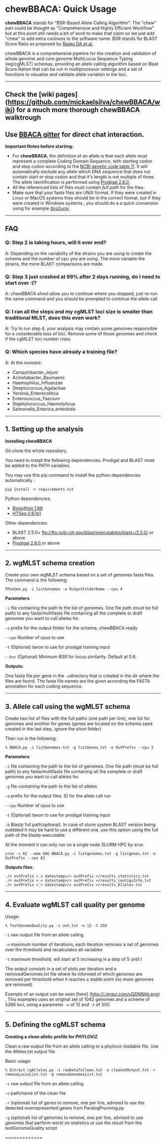 # chewBBACA: Quick Usage

**chewBBACA** stands for "BSR-Based Allele Calling Algorithm". The "chew" part could be thought as "Comprehensive and  Highly Efficient Workflow" but at this point still needs a bit of work to make that claim so we just add "chew" to add extra coolness to the software name. BSR stands for BLAST Score Ratio as proposed by  [Rasko DA et al.](http://bmcbioinformatics.biomedcentral.com/articles/10.1186/1471-2105-6-2) 

chewBBACA is a comprehensive pipeline for the creation and validation of whole genome and core genome MultiLocus Sequence Typing (wg/cgMLST) schemas, providing an allele calling algorithm based on Blast Score Ration that can be run in multiprocessor settings and a set of functions to visualize and validate allele variation in the loci.

----------
## Check the [wiki pages] (https://github.com/mickaelsilva/chewBBACA/wiki) for a much more thorough chewBBACA walktrough

## Use [BBACA gitter](https://gitter.im/BBACA/Lobby) for direct chat interaction.

**Important Notes before starting:**

 - For **chewBBACA**, the definition of an allele is that each allele
   must represent a complete Coding Domain Sequence, with starting codon and stop codon according to the [NCBI genetic code table 11](http://www.ncbi.nlm.nih.gov/Taxonomy/Utils/wprintgc.cgi). It will automatically exclude any allele which DNA sequence that does not contain start or stop codon and that it's length is not multiple of three. The allele identification is performed using [Prodigal 2.6.0 ](https://github.com/hyattpd/prodigal/releases/). 
 - All the referenced lists of files *must contain full path* for the files.
 - Make sure that your fasta files are UNIX format. If they were created in Linux or MacOS systems they should be in the correct format, but if they were created in Windows systems , you should do a a quick conversion using for example [dos2unix](http://linuxcommand.org/man_pages/dos2unix1.html).

----------
## FAQ

### Q: Step 2 is taking hours, will it ever end?  
A: Depending on the variability of the strains you are using to create the schema and the number of cpu you are using. The more variable the strains, the more BLAST comparisons are made.

### Q: Step 3 just crashed at 99% after 2 days running, do I need to start over :(?  
A: chewBBACA shoul allow you to continue where you stopped, just re-run the same command and you should be prompted to continue the allele call.

### Q: I ran all the steps and my cgMLST loci size is smaller than traditional MLST, does this even work?  
A: Try to run step 4, your analysis may contain some genomes responsible for a considerable loss of loci. Remove some of those genomes and check if the cgMLST loci number rises.

### Q: Which species have already a training file?  
A: At the moment:
 - Campylobacter_Jejuni
 - Acinetobacter_Baumannii
 - Haemophilus_Influenzae
 - Streptococcus_Agalactiae
 - Yersinia_Enterocolitica
 - Enterococcus_Faecium
 - Staphylococcus_Haemolyticus
 - Salmonella_Enterica_enteritidis

----------

## 1. Setting up the analysis

**Installing chewBBACA**

Git clone the whole repository.

You need to install the following dependencies. Prodigal and BLAST must be added to the PATH variables.

You may use this pip command to install the python dependencies automatically :

```
pip install -r requirements.txt
```


Python dependencies:
* [Biopython 1.66 ](http://biopython.org/wiki/Main_Page)
* [HTSeq 0.6.1p1](http://www-huber.embl.de/users/anders/HTSeq/doc/overview.html)


Other dependencies:
* BLAST 2.5.0+ ftp://ftp.ncbi.nih.gov/blast/executables/blast+/2.5.0/ or above
* [Prodigal 2.6.0 ](https://github.com/hyattpd/prodigal/releases/) or above

----------

## 2. wgMLST schema creation

Create your own wgMLST schema based on a set of genomes fasta files. The command is the following:

`PPanGen.py -i listGenomes -o OutputFolderName --cpu 4`

**Parameters**

`-i` file containing the path to the list of genomes. One file path (must be full path) to any fasta/multifasta file containing all the complete or draft genomes you want to call alleles for.

`-o` prefix for the output folder for the schema, chewBBACA ready

`--cpu` Number of cpus to use

`-t` (Optional) taxon to use for prodigal training input

`--bsr` (Optional) Minimum BSR for locus similarity. Default at 0.6. 

**Outputs:** 

One fasta file per gene in the `-o`directory that is created in the dir where the files are found. The fasta file names are the given according the FASTA annotation for each coding sequence. 

----------

## 3.  Allele call using the wgMLST schema 

Create two list of files with the full paths (one path per line), one list for genomes and another for genes (genes are located on the schema seed created in the last step, ignore the short folder)

Then run is the following:

	% BBACA.py -i listGenomes.txt -g listGenes.txt -o OutPrefix --cpu 3 

**Parameters** 

`-i` file containing the path to the list of genomes. One file path (must be full path) to any fasta/multifasta file containing all the complete or draft genomes you want to call alleles for.

`-g` file containing the path to the list of alleles

`-o` prefix for the output files. ID for the allele call run

`--cpu` Number of cpus to use 

`-t` (Optional) taxon to use for prodigal training input

`-b` Blastp full path(optional). In case of slurm system BLAST version being outdated it may be hard to use a different one, use this option using the full path of the blastp executable


At the moment it can only run on a single node SLURM HPC by  srun  

`srun -c 62 --mem 60G BBACA.py -i listgenomes.txt -g listgenes.txt -o OutPrefix --cpu 62`

**Outputs files**:
```
./< outPrefix >_< datestamp>/< outPrefix >/results_statistics.txt
./< outPrefix >_< datestamp>/< outPrefix >/results_contigsInfo.txt
./< outPrefix >_< datestamp>/< outPrefix >/results_Alleles.txt 
```


----------

## 4. Evaluate wgMLST call quality per genome


Usage:


	% TestGenomeQuality.py -i out.txt -n 12 -t 250
	
`-i` raw output file from an allele calling

`-n` maximum number of iterations, each iteration removes a set of genomes over the threshold and recalculates all variables

`-t` maximum threshold, will start at 5 increasing in a step of 5 until t

The output consists in a set of plots per iteration and a removedGenomes.txt file where its informed of which genomes are removed per threshold when it reaches a stable point (no more genomes are removed)

Example of an output can be seen [here] (http://i.imgur.com/uQDNNkb.png) . This examples uses an original set of 1042 genomes and a scheme of 5266 loci, using a parameter `-n` of 12 and `-t` of 300.

----------
## 5. Defining the cgMLST schema

 **Creating a clean allelic profile for PHYLOViZ** 
 
Clean a raw output file from an allele calling to a phyloviz readable file. Use the Alleles.txt output file.


Basic usage:

	% Extract_cgAlleles.py -i rawDataToClean.txt -o cleanedOutput.txt -r removeLocusList.txt -g removeGenomesList.txt
	
`-i` raw output file from an allele calling

`-o` path/name of the clean file

`-r` (optional) list of genes to remove, one per line, advised to use the detected overrepresented genes from ParalogPrunning.py

`-g` (optional) list of genomes to remove, one per line, advised to use genomes that perform worst on statistics or use the result from the testGenomeQuality script


=============
